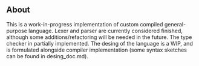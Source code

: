 ## About

This is a work-in-progress implementation of custom compiled general-purpose language. Lexer and parser are currently considered finished, although some additions/refactoring will be needed in the future. The type checker in partially implemented. The desing of the language is a WIP, and is formulated alongside compiler implementation (some syntax sketches can be found in desing_doc.md).
